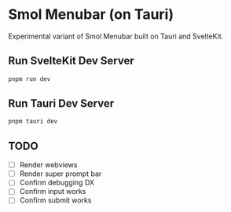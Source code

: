 # Smol Menubar (on Tauri)

Experimental variant of Smol Menubar built on Tauri and SvelteKit.


## Run SvelteKit Dev Server

```bash
pnpm run dev
```

## Run Tauri Dev Server

```bash
pnpm tauri dev
```

## TODO
- [ ] Render webviews
- [ ] Render super prompt bar
- [ ] Confirm debugging DX
- [ ] Confirm input works
- [ ] Confirm submit works